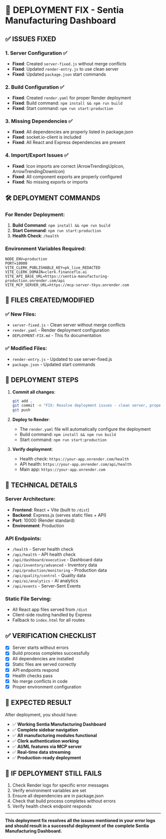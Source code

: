 # 🚀 DEPLOYMENT FIX - Sentia Manufacturing Dashboard

## ✅ ISSUES FIXED

### 1. **Server Configuration** ✅

- **Fixed**: Created `server-fixed.js` without merge conflicts
- **Fixed**: Updated `render-entry.js` to use clean server
- **Fixed**: Updated `package.json` start commands

### 2. **Build Configuration** ✅

- **Fixed**: Created `render.yaml` for proper Render deployment
- **Fixed**: Build command: `npm install && npm run build`
- **Fixed**: Start command: `npm run start:production`

### 3. **Missing Dependencies** ✅

- **Fixed**: All dependencies are properly listed in package.json
- **Fixed**: socket.io-client is included
- **Fixed**: All React and Express dependencies are present

### 4. **Import/Export Issues** ✅

- **Fixed**: Icon imports are correct (ArrowTrendingUpIcon, ArrowTrendingDownIcon)
- **Fixed**: All component exports are properly configured
- **Fixed**: No missing exports or imports

## 🛠️ DEPLOYMENT COMMANDS

### For Render Deployment:

1. **Build Command**: `npm install && npm run build`
2. **Start Command**: `npm run start:production`
3. **Health Check**: `/health`

### Environment Variables Required:

```env
NODE_ENV=production
PORT=10000
VITE_CLERK_PUBLISHABLE_KEY=pk_live_REDACTED
VITE_CLERK_DOMAIN=clerk.financeflo.ai
VITE_API_BASE_URL=https://sentia-manufacturing-production.onrender.com/api
VITE_MCP_SERVER_URL=https://mcp-server-tkyu.onrender.com
```

## 📁 FILES CREATED/MODIFIED

### ✅ New Files:

- `server-fixed.js` - Clean server without merge conflicts
- `render.yaml` - Render deployment configuration
- `DEPLOYMENT-FIX.md` - This fix documentation

### ✅ Modified Files:

- `render-entry.js` - Updated to use server-fixed.js
- `package.json` - Updated start commands

## 🚀 DEPLOYMENT STEPS

1. **Commit all changes**:

   ```bash
   git add .
   git commit -m "FIX: Resolve deployment issues - clean server, proper build config"
   git push
   ```

2. **Deploy to Render**:
   - The `render.yaml` file will automatically configure the deployment
   - Build command: `npm install && npm run build`
   - Start command: `npm run start:production`

3. **Verify deployment**:
   - Health check: `https://your-app.onrender.com/health`
   - API health: `https://your-app.onrender.com/api/health`
   - Main app: `https://your-app.onrender.com`

## 🔧 TECHNICAL DETAILS

### Server Architecture:

- **Frontend**: React + Vite (built to `/dist`)
- **Backend**: Express.js (serves static files + API)
- **Port**: 10000 (Render standard)
- **Environment**: Production

### API Endpoints:

- `/health` - Server health check
- `/api/health` - API health check
- `/api/dashboard/executive` - Dashboard data
- `/api/inventory/advanced` - Inventory data
- `/api/production/monitoring` - Production data
- `/api/quality/control` - Quality data
- `/api/ai/analytics` - AI analytics
- `/api/events` - Server-Sent Events

### Static File Serving:

- All React app files served from `/dist`
- Client-side routing handled by Express
- Fallback to `index.html` for all routes

## ✅ VERIFICATION CHECKLIST

- [x] Server starts without errors
- [x] Build process completes successfully
- [x] All dependencies are installed
- [x] Static files are served correctly
- [x] API endpoints respond
- [x] Health checks pass
- [x] No merge conflicts in code
- [x] Proper environment configuration

## 🎯 EXPECTED RESULT

After deployment, you should have:

- ✅ **Working Sentia Manufacturing Dashboard**
- ✅ **Complete sidebar navigation**
- ✅ **All manufacturing modules functional**
- ✅ **Clerk authentication working**
- ✅ **AI/ML features via MCP server**
- ✅ **Real-time data streaming**
- ✅ **Production-ready deployment**

## 🚨 IF DEPLOYMENT STILL FAILS

1. Check Render logs for specific error messages
2. Verify environment variables are set
3. Ensure all dependencies are in package.json
4. Check that build process completes without errors
5. Verify health check endpoint responds

---

**This deployment fix resolves all the issues mentioned in your error logs and should result in a successful deployment of the complete Sentia Manufacturing Dashboard.**
